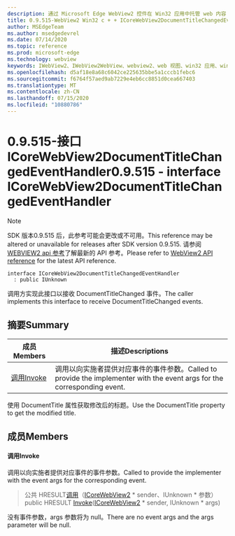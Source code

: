 ```yaml
---
description: 通过 Microsoft Edge WebView2 控件在 Win32 应用中托管 web 内容
title: 0.9.515-WebView2 Win32 c + + ICoreWebView2DocumentTitleChangedEventHandler
author: MSEdgeTeam
ms.author: msedgedevrel
ms.date: 07/14/2020
ms.topic: reference
ms.prod: microsoft-edge
ms.technology: webview
keywords: IWebView2、IWebView2WebView、webview2、web 视图、win32 应用、win32、edge、ICoreWebView2、ICoreWebView2Controller、浏览器控件、边缘 html
ms.openlocfilehash: d5af18e8a68c6042ce225635bbe5a1cccb1febc6
ms.sourcegitcommit: f6764f57aed9ab7229e4eb6cc8851d0cea667403
ms.translationtype: MT
ms.contentlocale: zh-CN
ms.lasthandoff: 07/15/2020
ms.locfileid: "10880786"
---
```

# <span data-ttu-id="53edd-104">0.9.515-接口 ICoreWebView2DocumentTitleChangedEventHandler</span><span class="sxs-lookup"><span data-stu-id="53edd-104">0.9.515 - interface ICoreWebView2DocumentTitleChangedEventHandler</span></span> 

> [!NOTE]
> <span data-ttu-id="53edd-105">SDK 版本0.9.515 后，此参考可能会更改或不可用。</span><span class="sxs-lookup"><span data-stu-id="53edd-105">This reference may be altered or unavailable for releases after SDK version 0.9.515.</span></span> <span data-ttu-id="53edd-106">请参阅[WEBVIEW2 api 参考](../../../webview2-api-reference.md)了解最新的 API 参考。</span><span class="sxs-lookup"><span data-stu-id="53edd-106">Please refer to [WebView2 API reference](../../../webview2-api-reference.md) for the latest API reference.</span></span>

```
interface ICoreWebView2DocumentTitleChangedEventHandler
  : public IUnknown
```

<span data-ttu-id="53edd-107">调用方实现此接口以接收 DocumentTitleChanged 事件。</span><span class="sxs-lookup"><span data-stu-id="53edd-107">The caller implements this interface to receive DocumentTitleChanged events.</span></span>

## <span data-ttu-id="53edd-108">摘要</span><span class="sxs-lookup"><span data-stu-id="53edd-108">Summary</span></span>

 <span data-ttu-id="53edd-109">成员</span><span class="sxs-lookup"><span data-stu-id="53edd-109">Members</span></span>                        | <span data-ttu-id="53edd-110">描述</span><span class="sxs-lookup"><span data-stu-id="53edd-110">Descriptions</span></span>
--------------------------------|---------------------------------------------
[<span data-ttu-id="53edd-111">调用</span><span class="sxs-lookup"><span data-stu-id="53edd-111">Invoke</span></span>](#invoke) | <span data-ttu-id="53edd-112">调用以向实施者提供对应事件的事件参数。</span><span class="sxs-lookup"><span data-stu-id="53edd-112">Called to provide the implementer with the event args for the corresponding event.</span></span>

<span data-ttu-id="53edd-113">使用 DocumentTitle 属性获取修改后的标题。</span><span class="sxs-lookup"><span data-stu-id="53edd-113">Use the DocumentTitle property to get the modified title.</span></span>

## <span data-ttu-id="53edd-114">成员</span><span class="sxs-lookup"><span data-stu-id="53edd-114">Members</span></span>

#### <span data-ttu-id="53edd-115">调用</span><span class="sxs-lookup"><span data-stu-id="53edd-115">Invoke</span></span> 

<span data-ttu-id="53edd-116">调用以向实施者提供对应事件的事件参数。</span><span class="sxs-lookup"><span data-stu-id="53edd-116">Called to provide the implementer with the event args for the corresponding event.</span></span>

> <span data-ttu-id="53edd-117">公共 HRESULT[调用](#invoke)（[ICoreWebView2](icorewebview2.md) \* sender、IUnknown \* 参数）</span><span class="sxs-lookup"><span data-stu-id="53edd-117">public HRESULT [Invoke](#invoke)([ICoreWebView2](icorewebview2.md) \* sender, IUnknown \* args)</span></span>

<span data-ttu-id="53edd-118">没有事件参数，args 参数将为 null。</span><span class="sxs-lookup"><span data-stu-id="53edd-118">There are no event args and the args parameter will be null.</span></span>

